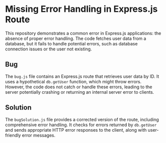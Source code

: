 # Missing Error Handling in Express.js Route

This repository demonstrates a common error in Express.js applications: the absence of proper error handling. The code fetches user data from a database, but it fails to handle potential errors, such as database connection issues or the user not existing.

## Bug

The `bug.js` file contains an Express.js route that retrieves user data by ID.  It uses a hypothetical `db.getUser` function, which might throw errors. However, the code does not catch or handle these errors, leading to the server potentially crashing or returning an internal server error to clients.

## Solution

The `bugSolution.js` file provides a corrected version of the route, including comprehensive error handling.  It checks for errors returned by `db.getUser` and sends appropriate HTTP error responses to the client, along with user-friendly error messages.